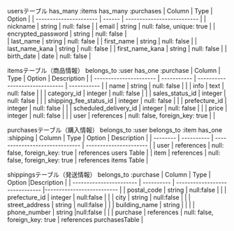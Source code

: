 usersテーブル
  has_many :items
  has_many :purchases
| Column                 | Type   | Option                     | 
| ---------------------- | ------ | -------------------------- | 
| nickname               | string | null: false                | 
| email                  | string | null: false, unique: true  | 
| encrypted_password     | string | null: false                |  
| last_name              | string | null: false                | 
| first_name             | string | null: false                | 
| last_name_kana         | string | null: false                | 
| first_name_kana        | string | null: false                | 
| birth_date             | date   | null: false                | 


itemsテーブル（商品情報）
  belongs_to :user
  has_one    :purchase
| Column                 | Type        | Option                         | Description | 
| ---------------------- | ----------- | ------------------------------ | ----------- | 
| name                   | string      | null: false                    |             | 
| info                   | text        | null: false                    |             | 
| category_id            | integer     | null: false                    |             | 
| sales_status_id        | integer     | null: false                    |             | 
| shipping_fee_status_id | integer     | null: false                    |             | 
| prefecture_id          | integer     | null: false                    |             | 
| scheduled_delivery_id  | integer     | null: false                    |             | 
| price                  | integer     | null: false                    |             | 
| user                   | references  | null: false, foreign_key: true |             | 

purchasesテーブル（購入情報）
  belongs_to :user
  belongs_to :item
  has_one    :shipping
| Column   | Type       | Option                         | Description            | 
| -------- | ---------- | ------------------------------ | ---------------------- | 
| user     | references | null: false, foreign_key: true | references users Table | 
| item     | references | null: false, foreign_key: true | references items Table | 

shippingsテーブル（発送情報）
  belongs_to :purchase
| Column                  | Type       | Option                         |Description                | 
| ----------------------- | ---------- | ------------------------------ |-------------------------- | 
| postal_code             | string     | null:false                    |                            | 
| prefecture_id           | integer    | null:false                    |                            | 
| city                    | string     | null:false                    |                            | 
| street_address          | string     | null:false                    |                            | 
| building_name           | string     |                               |                            | 
| phone_number            | string     |null:false                     |                            | 
| purchase                | references | null: false, foreign_key: true | references purchasesTable | 





